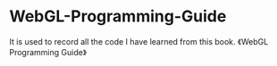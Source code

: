 # WebGL-Programming-Guide
It is used to record all the code I have learned from this book. 《WebGL Programming Guide》

